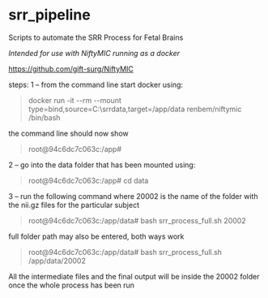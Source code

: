 # srr_pipeline
Scripts to automate the SRR Process for Fetal Brains

*Intended for use with NiftyMIC running as a docker*

https://github.com/gift-surg/NiftyMIC

steps:
1 – from the command line start docker using:
>docker run -it --rm --mount type=bind,source=C:\srrdata,target=/app/data renbem/niftymic /bin/bash

the command line should now show

>root@94c6dc7c063c:/app#

2 – go into the data folder that has been mounted using:
>root@94c6dc7c063c:/app# cd data

3 – run the following command where 20002 is the name of the folder with the nii.gz files for the particular subject
>root@94c6dc7c063c:/app/data# bash srr_process_full.sh 20002

full folder path may also be entered, both ways work

>root@94c6dc7c063c:/app/data# bash srr_process_full.sh /app/data/20002

All the intermediate files and the final output will be inside the 20002 folder once the whole process has been run

